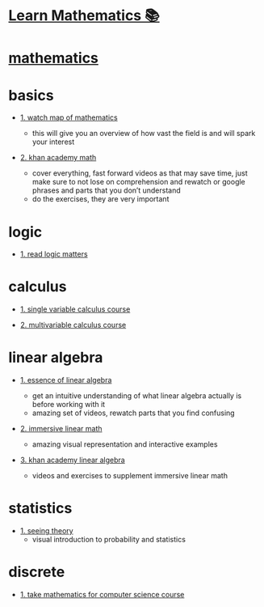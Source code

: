 # [Learn Mathematics 📚](https://my.mindnode.com/JD2DJUeZSAwQzyb5KceAZ6bfuYaLGqsDkpfZg1R2#275.3,166.4,0)

# [mathematics](https://www.wikiwand.com/en/Mathematics)


# basics


- [1. watch map of mathematics](https://www.youtube.com/watch?v=OmJ-4B-mS-Y)
  - this will give you an overview of how vast the field is and will spark your interest

- [2. khan academy math](https://www.khanacademy.org/math)
  - cover everything, fast forward videos as that may save time, just make sure to not lose on comprehension and rewatch or google phrases and parts that you don’t understand  
  - do the exercises, they are very important


# logic


- [1. read logic matters](http://www.logicmatters.net/resources/pdfs/TeachYourselfLogic2017.pdf)


# calculus


- [1. single variable calculus course](https://ocw.mit.edu/courses/mathematics/18-01-single-variable-calculus-fall-2006/)

- [2. multivariable calculus course](https://ocw.mit.edu/courses/mathematics/18-02-multivariable-calculus-fall-2007/video-lectures/)


# linear algebra


- [1. essence of linear algebra](https://www.youtube.com/playlist?list=PLZHQObOWTQDPD3MizzM2xVFitgF8hE_ab)
  - get an intuitive understanding of what linear algebra actually is before working with it  
  - amazing set of videos, rewatch parts that you find confusing

- [2. immersive linear math](http://immersivemath.com/ila/index.html)
  - amazing visual representation and interactive examples

- [3. khan academy linear algebra](https://www.khanacademy.org/math/linear-algebra)
  - videos and exercises to supplement immersive linear math


# statistics


- [1. seeing theory](http://students.brown.edu/seeing-theory/)
  - visual introduction to probability and statistics


# discrete


- [1. take mathematics for computer science course](https://ocw.mit.edu/courses/electrical-engineering-and-computer-science/6-042j-mathematics-for-computer-science-fall-2010/video-lectures/)

